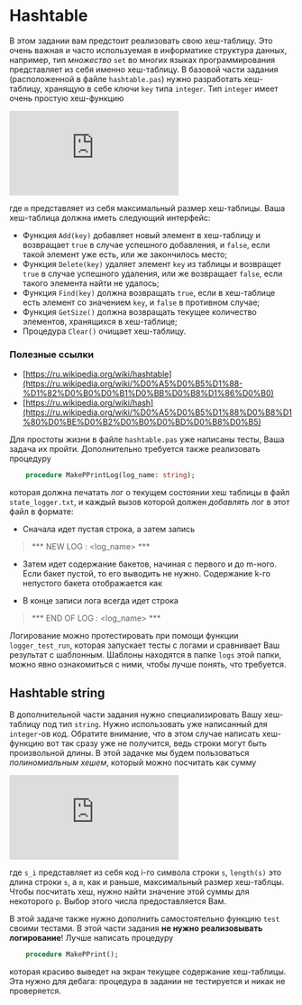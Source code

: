 # Hashtable

В этом задании вам предстоит реализовать свою хеш-таблицу. Это очень важная и часто используемая в информатике структура данных, например, тип *множество* `set` во многих языках программирования представляет из себя именно хеш-таблицу. В базовой части задания (расположенной в файле `hashtable.pas`) нужно разработать хеш-таблицу, хранящую в себе ключи `key` типа `integer`. Тип `integer` имеет очень простую хеш-функцию 

![equation](http://latex.codecogs.com/gif.latex?%5Cvarphi%28n%29%20%3D%20n%20%5C%3B%20mod%20%5C%3B%20m%5C%3B%20&plus;%5C%3B%201)

где `m` представляет из себя максимальный размер хеш-таблицы. Ваша хеш-таблица должна иметь следующий интерфейс:

* Функция `Add(key)` добавляет новый элемент в хеш-таблицу и возвращает `true` в случае успешного добавления, и `false`, если такой элемент уже есть, или же закончилось место;
* Функция `Delete(key)` удаляет элемент `key` из таблицы и возвращет `true` в случае успешного удаления, или же возвращает `false`, если такого элемента найти не удалось;
* Функция `Find(key)` должна возвращать `true`, если в хеш-таблице есть элемент со значением `key`, и `false` в противном случае;
* Функция `GetSize()` должна возвращать текущее количество элементов, хранящихся в хеш-таблице;
* Процедура `Clear()` очищает хеш-таблицу.

### Полезные ссылки

* [https://ru.wikipedia.org/wiki/hashtable](https://ru.wikipedia.org/wiki/%D0%A5%D0%B5%D1%88-%D1%82%D0%B0%D0%B1%D0%BB%D0%B8%D1%86%D0%B0)
* [https://ru.wikipedia.org/wiki/hash](https://ru.wikipedia.org/wiki/%D0%A5%D0%B5%D1%88%D0%B8%D1%80%D0%BE%D0%B2%D0%B0%D0%BD%D0%B8%D0%B5)

Для простоты жизни в файле `hashtable.pas` уже написаны тесты, Ваша задача их пройти. Дополнительно требуется также реализовать процедуру

```pascal
    procedure MakePPrintLog(log_name: string);
```
которая должна печатать лог о текущем состоянии хеш таблицы в файл `state_logger.txt`, и каждый вызов которой должен *добавлять* лог в этот файл в формате:
* Сначала идет пустая строка, а затем запись
> *** NEW LOG : <log_name> ***
* Затем идет содержание бакетов, начиная с первого и до m-ного. Если бакет пустой, то его выводить не нужно. Содержание k-го непустого бакета отображается как
> [ BUCKET < k > ]: <содержание бакета через пробел>
* В конце записи лога всегда идет строка
> *** END OF LOG : <log_name> ***

Логирование можно протестировать при помощи функции `logger_test_run`, которая запускает тесты с логами и сравнивает Ваш результат с шаблонным. Шаблоны находятся в папке `logs` этой папки, можно явно ознакомиться с ними, чтобы лучше понять, что требуется.

## Hashtable string

В дополнительной части задания нужно специализировать Вашу хеш-таблицу под тип `string`. Нужно использовать уже написанный для `integer`-ов код. Обратите внимание, что в этом случае написать хеш-функцию вот так сразу уже не получится, ведь строки могут быть произвольной длины. В этой задачке мы будем пользоваться *полиномиальным хешем*, который можно посчитать как сумму

![equation](http://latex.codecogs.com/gif.latex?%5Cvarphi%28s%29%20%3D%20%5Csum%5Climits_%7Bi%20%3D%201%7D%5E%7Blength%28s%29%7D%20s_i%20*%20p%5E%7Bi%20-%201%7D%5C%3B%20mod%20%5C%3B%20m%20&plus;%201)

где `s_i` представляет из себя код i-го символа строки `s`, `length(s)` это длина строки `s`, а `m`, как и раньше, максимальный размер хеш-таблцы. Чтобы посчитать хеш, нужно найти значение этой суммы для некоторого `p`. Выбор этого числа предоставляется Вам.

В этой задаче также нужно дополнить самостоятельно функцию `test` своими тестами. В этой части задания **не нужно реализовывать логирование**! Лучше написать процедуру

```pascal
    procedure MakePPrint();
```
которая красиво выведет на экран текущее содержание хеш-таблицы. Эта нужно для дебага: процедура в задании не тестируется и никак не проверяется.